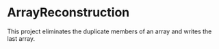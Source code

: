 # ArrayReconstruction
 This project eliminates the duplicate members of an array and writes the last array.
